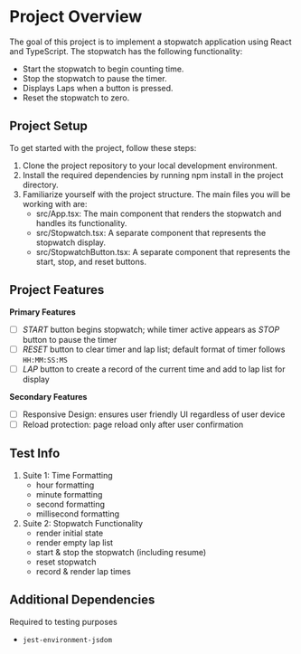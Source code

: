 # Project Overview
The goal of this project is to implement a stopwatch application using React and TypeScript. The stopwatch has the following functionality:
- Start the stopwatch to begin counting time.
- Stop the stopwatch to pause the timer.
- Displays Laps when a button is pressed.
- Reset the stopwatch to zero.

## Project Setup
To get started with the project, follow these steps:
1. Clone the project repository to your local development environment.
2. Install the required dependencies by running npm install in the project directory.
3. Familiarize yourself with the project structure. The main files you will be working with are:
    - src/App.tsx: The main component that renders the stopwatch and handles its functionality.
    - src/Stopwatch.tsx: A separate component that represents the stopwatch display.
    - src/StopwatchButton.tsx: A separate component that represents the start, stop, and reset buttons.

## Project Features
**Primary Features**
- [ ] *START* button begins stopwatch; while timer active appears as *STOP* button to pause the timer
- [ ] *RESET* button to clear timer and lap list; default format of timer follows `HH:MM:SS:MS`
- [ ] *LAP* button to create a record of the current time and add to lap list for display

**Secondary Features**
- [ ] Responsive Design: ensures user friendly UI regardless of user device
- [ ] Reload protection: page reload only after user confirmation

## Test Info
1. Suite 1: Time Formatting
    - hour formatting
    - minute formatting
    - second formatting
    - millisecond formatting
2. Suite 2: Stopwatch Functionality
    - render initial state 
    - render empty lap list 
    - start & stop the stopwatch (including resume)
    - reset stopwatch
    - record & render lap times 

## Additional Dependencies
Required to testing purposes
- `jest-environment-jsdom`
